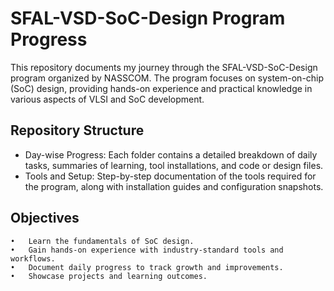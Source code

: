 # SFAL-VSD-SoC-Design Program Progress

This repository documents my journey through the SFAL-VSD-SoC-Design program organized by NASSCOM. The program focuses on system-on-chip (SoC) design, providing hands-on experience and practical knowledge in various aspects of VLSI and SoC development.
## Repository Structure

* Day-wise Progress: Each folder contains a detailed breakdown of daily tasks, summaries of learning, tool installations, and code or design files.
* Tools and Setup: Step-by-step documentation of the tools required for the program, along with installation guides and configuration snapshots.

## Objectives
	•	Learn the fundamentals of SoC design.
	•	Gain hands-on experience with industry-standard tools and workflows.
	•	Document daily progress to track growth and improvements.
	•	Showcase projects and learning outcomes.

 

